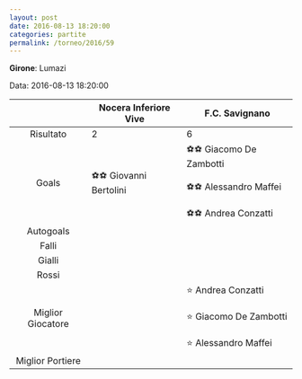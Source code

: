 ```yaml
---
layout: post
date: 2016-08-13 18:20:00
categories: partite
permalink: /torneo/2016/59
---
```

**Girone**: Lumazi

Data: 2016-08-13 18:20:00

| | Nocera Inferiore Vive | F.C. Savignano |
|:-----:|-----|-----|
Risultato|2|6
Goals|⚽⚽ Giovanni Bertolini|⚽⚽ Giacomo  De Zambotti<br/><br/>⚽⚽ Alessandro Maffei<br/><br/>⚽⚽ Andrea Conzatti<br/>
Autogoals||
Falli||
Gialli||
Rossi||
Miglior Giocatore||⭐ Andrea Conzatti<br/><br/>⭐ Giacomo  De Zambotti<br/><br/>⭐ Alessandro Maffei<br/>
Miglior Portiere||